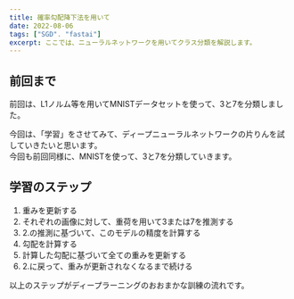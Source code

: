 ```yaml
---
title: 確率勾配降下法を用いて
date: 2022-08-06
tags: ["SGD". "fastai"]
excerpt: ここでは、ニューラルネットワークを用いてクラス分類を解説します。
---
```


## 前回まで
前回は、L1ノルム等を用いてMNISTデータセットを使って、3と7を分類しました。
  
  今回は、「学習」をさせてみて、ディープニューラルネットワークの片りんを試していきたいと思います。  
  今回も前回同様に、MNISTを使って、3と7を分類していきます。

  ## 学習のステップ
  1. 重みを更新する
  2. それぞれの画像に対して、重荷を用いて3または7を推測する
  3. 2.の推測に基づいて、このモデルの精度を計算する
  4. 勾配を計算する
  5. 計算した勾配に基づいて全ての重みを更新する
  6. 2.に戻って、重みが更新されなくなるまで続ける  

  以上のステップがディープラーニングのおおまかな訓練の流れです。
